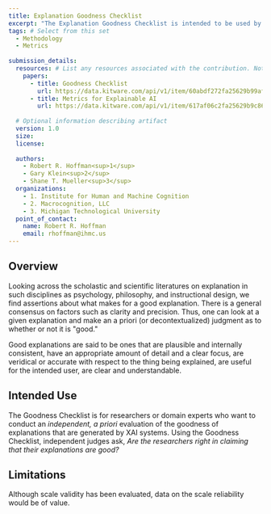 ```yaml
---
title: Explanation Goodness Checklist
excerpt: "The Explanation Goodness Checklist is intended to be used by researchers or their XAI systems that have created explanations. The Explanation Goodness Checklist is an independent evaluation of explanations by other researchers. The reference is to the properties of explanations."
tags: # Select from this set
  - Methodology
  - Metrics
   
submission_details:
  resources: # List any resources associated with the contribution. Not all sections are required
    papers:
      - title: Goodness Checklist
        url: https://data.kitware.com/api/v1/item/60abdf272fa25629b99af745/download?contentDisposition=inline
      - title: Metrics for Explainable AI
        url: https://data.kitware.com/api/v1/item/617af06c2fa25629b9c86bbb/download?contentDisposition=inline
   
  # Optional information describing artifact
  version: 1.0
  size:
  license:
   
  authors:
    - Robert R. Hoffman<sup>1</sup>
    - Gary Klein<sup>2</sup>
    - Shane T. Mueller<sup>3</sup>
  organizations:
    - 1. Institute for Human and Machine Cognition
    - 2. Macrocognition, LLC
    - 3. Michigan Technological University
  point_of_contact:
    name: Robert R. Hoffman
    email: rhoffman@ihmc.us
---
```

   
## Overview
Looking across the scholastic and scientific literatures on explanation in such disciplines as psychology, philosophy, and instructional design, we find assertions about what makes for a good explanation. There is a general consensus on factors such as clarity and precision. Thus, one can look at a given explanation and make an a priori (or decontextualized) judgment as to whether or not it is "good." 

Good explanations are said to be ones that are plausible and internally consistent, have an appropriate amount of detail and a clear focus, are veridical or accurate with respect to the thing being explained, are useful for the intended user, are clear and understandable.

## Intended Use
The Goodness Checklist is for researchers or domain experts who want to conduct an *independent, a priori* evaluation of the goodness of explanations that are generated by XAI systems. Using the Goodness Checklist, independent judges ask, *Are the researchers right in claiming that their explanations are good?*

## Limitations
Although scale validity has been evaluated, data on the scale reliability would be of value.
